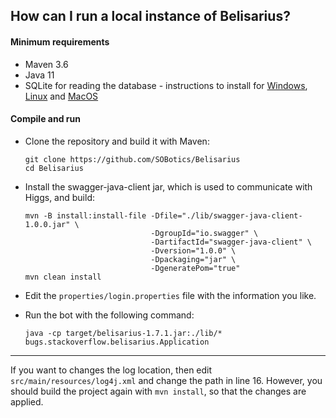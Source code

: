 ## How can I run a local instance of Belisarius?

#### Minimum requirements

- Maven 3.6
- Java 11
- SQLite for reading the database - instructions to install for [Windows](https://www.sqlitetutorial.net/download-install-sqlite), [Linux](https://linoxide.com/linux-how-to/install-use-sqlite-linux) and [MacOS](https://flaviocopes.com/sqlite-how-to-install)

#### Compile and run

- Clone the repository and build it with Maven:

      git clone https://github.com/SOBotics/Belisarius
      cd Belisarius

- Install the swagger-java-client jar, which is used to communicate with Higgs, and build:

      mvn -B install:install-file -Dfile="./lib/swagger-java-client-1.0.0.jar" \
                                  -DgroupId="io.swagger" \
                                  -DartifactId="swagger-java-client" \
                                  -Dversion="1.0.0" \
                                  -Dpackaging="jar" \
                                  -DgeneratePom="true"
      mvn clean install

- Edit the `properties/login.properties` file with the information you like.  
- Run the bot with the following command:

      java -cp target/belisarius-1.7.1.jar:./lib/* bugs.stackoverflow.belisarius.Application

-----

If you want to changes the log location, then edit `src/main/resources/log4j.xml` and change the path in line 16.
However, you should build the project again with `mvn install`, so that the changes are applied.
